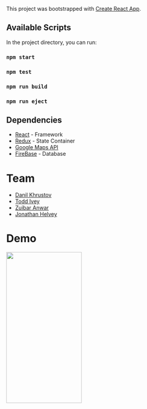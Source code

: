 This project was bootstrapped with [Create React App](https://github.com/facebook/create-react-app).

## Available Scripts

In the project directory, you can run:

### `npm start`

### `npm test`

### `npm run build`

### `npm run eject`

## Dependencies

- [React](https://reactjs.org/docs) - Framework
- [Redux](https://redux.js.org/) - State Container
- [Google Maps API](hhttps://developers.google.com/maps/documentation/)
- [FireBase](https://firebase.google.com/docs) - Database


# Team
- [Danil Khrustov](https://github.com/Delta8Kilo)
- [Todd Ivey](https://github.com/toddivey)
- [Zuibar Anwar](https://github.com/zubairfullstack)
- [Jonathan Helvey](https://github.com/JonathanHelvey)

# Demo
<img src="Tour.gif" data-canonical-src="Pop.gif" width="200" height="400" />
